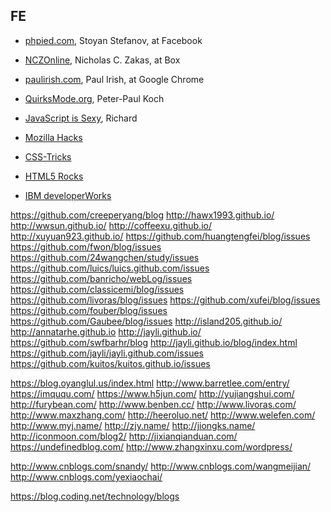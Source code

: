 ## FE
- [phpied.com](http://www.phpied.com/), Stoyan Stefanov, at Facebook
- [NCZOnline](https://www.nczonline.net/), Nicholas C. Zakas, at Box
- [paulirish.com](https://www.paulirish.com), Paul Irish, at Google Chrome
- [QuirksMode.org](http://www.quirksmode.org/), Peter-Paul Koch
- [JavaScript is Sexy](http://javascriptissexy.com/), Richard

- [Mozilla Hacks](https://hacks.mozilla.org/)
- [CSS-Tricks](https://css-tricks.com/)
- [HTML5 Rocks](http://www.html5rocks.com/)
- [IBM developerWorks](https://www.ibm.com/developerworks/cn/)

https://github.com/creeperyang/blog
http://hawx1993.github.io/
http://wwsun.github.io/
http://coffeexu.github.io/
http://xuyuan923.github.io/
https://github.com/huangtengfei/blog/issues
https://github.com/fwon/blog/issues
https://github.com/24wangchen/study/issues
https://github.com/luics/luics.github.com/issues
https://github.com/banricho/webLog/issues
https://github.com/classicemi/blog/issues
https://github.com/livoras/blog/issues
https://github.com/xufei/blog/issues
https://github.com/fouber/blog/issues
https://github.com/Gaubee/blog/issues
http://island205.github.io/
http://annatarhe.github.io
http://jayli.github.io/
https://github.com/swfbarhr/blog
http://jayli.github.io/blog/index.html
https://github.com/jayli/jayli.github.com/issues
https://github.com/kuitos/kuitos.github.io/issues

https://blog.oyanglul.us/index.html
http://www.barretlee.com/entry/
https://imququ.com/
https://www.h5jun.com/
http://yujiangshui.com/
http://furybean.com/
http://www.benben.cc/
http://www.livoras.com/
http://www.maxzhang.com/
http://heeroluo.net/
http://www.welefen.com/
http://www.myj.name/
http://zjy.name/
http://jiongks.name/
http://iconmoon.com/blog2/
http://jixianqianduan.com/
https://undefinedblog.com/
http://www.zhangxinxu.com/wordpress/

http://www.cnblogs.com/snandy/
http://www.cnblogs.com/wangmeijian/
http://www.cnblogs.com/yexiaochai/

https://blog.coding.net/technology/blogs
